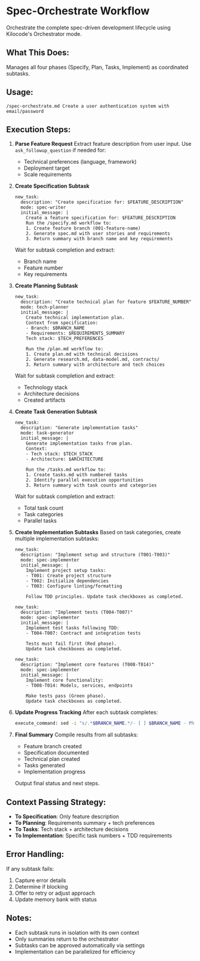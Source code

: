 # Spec-Orchestrate Workflow

Orchestrate the complete spec-driven development lifecycle using Kilocode's Orchestrator mode.

## What This Does:
Manages all four phases (Specify, Plan, Tasks, Implement) as coordinated subtasks.

## Usage:
```
/spec-orchestrate.md Create a user authentication system with email/password
```

## Execution Steps:

1. **Parse Feature Request**
   Extract feature description from user input.
   Use `ask_followup_question` if needed for:
   - Technical preferences (language, framework)
   - Deployment target
   - Scale requirements

2. **Create Specification Subtask**
   ```
   new_task:
     description: "Create specification for: $FEATURE_DESCRIPTION"
     mode: spec-writer
     initial_message: |
       Create a feature specification for: $FEATURE_DESCRIPTION
       Run the /specify.md workflow to:
       1. Create feature branch (001-feature-name)
       2. Generate spec.md with user stories and requirements
       3. Return summary with branch name and key requirements
   ```
   
   Wait for subtask completion and extract:
   - Branch name
   - Feature number
   - Key requirements

3. **Create Planning Subtask**
   ```
   new_task:
     description: "Create technical plan for feature $FEATURE_NUMBER"
     mode: tech-planner
     initial_message: |
       Create technical implementation plan.
       Context from specification:
       - Branch: $BRANCH_NAME
       - Requirements: $REQUIREMENTS_SUMMARY
       Tech stack: $TECH_PREFERENCES
       
       Run the /plan.md workflow to:
       1. Create plan.md with technical decisions
       2. Generate research.md, data-model.md, contracts/
       3. Return summary with architecture and tech choices
   ```
   
   Wait for subtask completion and extract:
   - Technology stack
   - Architecture decisions
   - Created artifacts

4. **Create Task Generation Subtask**
   ```
   new_task:
     description: "Generate implementation tasks"
     mode: task-generator
     initial_message: |
       Generate implementation tasks from plan.
       Context:
       - Tech stack: $TECH_STACK
       - Architecture: $ARCHITECTURE
       
       Run the /tasks.md workflow to:
       1. Create tasks.md with numbered tasks
       2. Identify parallel execution opportunities
       3. Return summary with task counts and categories
   ```
   
   Wait for subtask completion and extract:
   - Total task count
   - Task categories
   - Parallel tasks

5. **Create Implementation Subtasks**
   Based on task categories, create multiple implementation subtasks:
   
   ```
   new_task:
     description: "Implement setup and structure (T001-T003)"
     mode: spec-implementer
     initial_message: |
       Implement project setup tasks:
       - T001: Create project structure
       - T002: Initialize dependencies
       - T003: Configure linting/formatting
       
       Follow TDD principles. Update task checkboxes as completed.
   ```
   
   ```
   new_task:
     description: "Implement tests (T004-T007)"
     mode: spec-implementer
     initial_message: |
       Implement test tasks following TDD:
       - T004-T007: Contract and integration tests
       
       Tests must fail first (Red phase).
       Update task checkboxes as completed.
   ```
   
   ```
   new_task:
     description: "Implement core features (T008-T014)"
     mode: spec-implementer
     initial_message: |
       Implement core functionality:
       - T008-T014: Models, services, endpoints
       
       Make tests pass (Green phase).
       Update task checkboxes as completed.
   ```

6. **Update Progress Tracking**
   After each subtask completes:
   ```bash
   execute_command: sed -i "s/.*$BRANCH_NAME.*/- [ ] $BRANCH_NAME - Phase complete/" .kilocode/rules/memory-bank/tasks.md
   ```

7. **Final Summary**
   Compile results from all subtasks:
   - Feature branch created
   - Specification documented
   - Technical plan created
   - Tasks generated
   - Implementation progress
   
   Output final status and next steps.

## Context Passing Strategy:

- **To Specification**: Only feature description
- **To Planning**: Requirements summary + tech preferences
- **To Tasks**: Tech stack + architecture decisions
- **To Implementation**: Specific task numbers + TDD requirements

## Error Handling:

If any subtask fails:
1. Capture error details
2. Determine if blocking
3. Offer to retry or adjust approach
4. Update memory bank with status

## Notes:

- Each subtask runs in isolation with its own context
- Only summaries return to the orchestrator
- Subtasks can be approved automatically via settings
- Implementation can be parallelized for efficiency